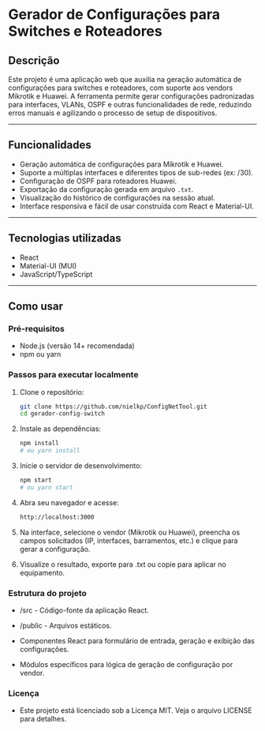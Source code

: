 # Gerador de Configurações para Switches e Roteadores

## Descrição

Este projeto é uma aplicação web que auxilia na geração automática de configurações para switches e roteadores, com suporte aos vendors Mikrotik e Huawei. A ferramenta permite gerar configurações padronizadas para interfaces, VLANs, OSPF e outras funcionalidades de rede, reduzindo erros manuais e agilizando o processo de setup de dispositivos.

---

## Funcionalidades

- Geração automática de configurações para Mikrotik e Huawei.
- Suporte a múltiplas interfaces e diferentes tipos de sub-redes (ex: /30).
- Configuração de OSPF para roteadores Huawei.
- Exportação da configuração gerada em arquivo `.txt`.
- Visualização do histórico de configurações na sessão atual.
- Interface responsiva e fácil de usar construída com React e Material-UI.

---

## Tecnologias utilizadas

- React  
- Material-UI (MUI)  
- JavaScript/TypeScript  

---

## Como usar

### Pré-requisitos

- Node.js (versão 14+ recomendada)  
- npm ou yarn

### Passos para executar localmente

1. Clone o repositório:

   ```bash
   git clone https://github.com/nielkp/ConfigNetTool.git
   cd gerador-config-switch

2. Instale as dependências:

   ```bash
   npm install
   # ou yarn install
   ```

3. Inicie o servidor de desenvolvimento:

   ```bash
   npm start
   # ou yarn start
   ```

4. Abra seu navegador e acesse:

   ```bash
   http://localhost:3000
   ```

5. Na interface, selecione o vendor (Mikrotik ou Huawei), preencha os campos solicitados (IP, interfaces, barramentos, etc.) e clique para gerar a configuração.

6. Visualize o resultado, exporte para .txt ou copie para aplicar no equipamento.

### Estrutura do projeto
- /src - Código-fonte da aplicação React.

- /public - Arquivos estáticos.

- Componentes React para formulário de entrada, geração e exibição das configurações.

- Módulos específicos para lógica de geração de configuração por vendor.

### Licença
- Este projeto está licenciado sob a Licença MIT. Veja o arquivo LICENSE para detalhes.
